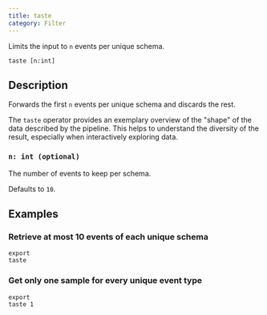 ```yaml
---
title: taste
category: Filter
---
```


Limits the input to `n` events per unique schema.

```tql
taste [n:int]
```

## Description

Forwards the first `n` events per unique schema and discards the rest.

The `taste` operator provides an exemplary overview of the "shape" of the data
described by the pipeline. This helps to understand the diversity of the
result, especially when interactively exploring data.

### `n: int (optional)`

The number of events to keep per schema.

Defaults to `10`.

## Examples

### Retrieve at most 10 events of each unique schema

```tql
export
taste
```

### Get only one sample for every unique event type

```tql
export
taste 1
```
